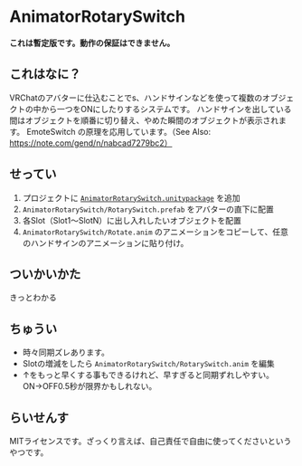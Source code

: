 # AnimatorRotarySwitch
**これは暫定版です。動作の保証はできません。**

## これはなに？
VRChatのアバターに仕込むことでs、ハンドサインなどを使って複数のオブジェクトの中から一つをONにしたりするシステムです。
ハンドサインを出している間はオブジェクトを順番に切り替え、やめた瞬間のオブジェクトが表示されます。
EmoteSwitch の原理を応用しています。（See Also: https://note.com/gend/n/nabcad7279bc2）

## せってい
1. プロジェクトに [`AnimatorRotarySwitch.unitypackage`](https://github.com/esnya/vrc-animator-rotary-switch/raw/master/AnimatorRotarySwitch.unitypackage) を追加
2. `AnimatorRotarySwitch/RotarySwitch.prefab` をアバターの直下に配置
3. 各Slot（Slot1～SlotN）に出し入れしたいオブジェクトを配置
4. `AnimatorRotarySwitch/Rotate.anim` のアニメーションをコピーして、任意のハンドサインのアニメーションに貼り付け。

## ついかいかた
きっとわかる

## ちゅうい
* 時々同期ズレあります。
* Slotの増減をしたら `AnimatorRotarySwitch/RotarySwitch.anim` を編集
* ↑をもっと早くする事もできるけれど、早すぎると同期ずれしやすい。ON→OFF0.5秒が限界かもしれない。

## らいせんす
MITライセンスです。ざっくり言えば、自己責任で自由に使ってくださいというやつです。
